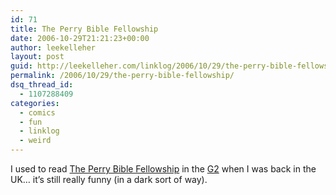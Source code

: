 ```yaml
---
id: 71
title: The Perry Bible Fellowship
date: 2006-10-29T21:21:23+00:00
author: leekelleher
layout: post
guid: http://leekelleher.com/linklog/2006/10/29/the-perry-bible-fellowship/
permalink: /2006/10/29/the-perry-bible-fellowship/
dsq_thread_id:
  - 1107288409
categories:
  - comics
  - fun
  - linklog
  - weird
---
```

I used to read [The Perry Bible Fellowship](http://www.pbfcomics.com/) in the [G2](http://arts.guardian.co.uk/features/story/0,,1581711,00.html) when I was back in the UK&#8230; it&#8217;s still really funny (in a dark sort of way).